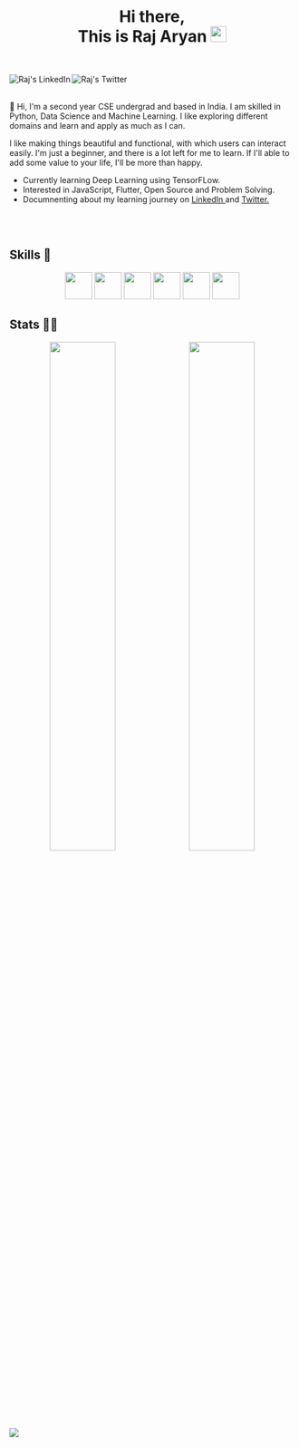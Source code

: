 <h1 align="center">
  Hi there, <br>
  This is Raj Aryan 
  <img src="https://media.giphy.com/media/hvRJCLFzcasrR4ia7z/giphy.gif" width="28">
</h1>

<br />

<p align="center">
  <a href="https://www.linkedin.com/in/raj-aryan-982b81205/">
    <img align="left" alt="Raj's LinkedIn" title="My LinkedIn" src="https://img.shields.io/badge/LinkedIn-360-blue?color=blue&label=LinkedIn&logo=linkedin&logoColor=white&style=for-the-badge" />
  </a>
  <a href="https://twitter.com/CodeOrFade">
    <img align="left" alt="Raj's Twitter" title="My Twitter" src="https://img.shields.io/twitter/url?label=twitter&style=social&url=https%3A%2F%2Ftwitter.com%2FCodeOrFade" />
  </a>
<!--   <a href="https://devmudit.me/">
    <img align="left" alt="Mudit's website" title="My website" src="https://img.shields.io/badge/website-2962FF?style=for-the-badge&logo=website&logoColor=white" />
  </a>
  <a href="https://www.instagram.com/mudit023/">
    <img align="left" alt="Mudit's Instagram" title="Instagram" src="https://img.shields.io/badge/Instagram-E4405F?style=for-the-badge&logo=instagram&logoColor=white" />
  </a> -->
</p>

<br />


<br/>

🔭 Hi, I'm a second year CSE undergrad and based in India. I am skilled in Python, Data Science and Machine Learning. I like exploring different domains and learn and apply as much as I can.

I like making things beautiful and functional, with which users can interact easily. I'm just a beginner, and there is a lot left for me to learn. If I'll able to add some value to your life, I'll be more than happy.
 - Currently learning Deep Learning using TensorFLow.
 - Interested in JavaScript, Flutter, Open Source and Problem Solving.
 - Documnenting about my learning journey on <a href="https://www.linkedin.com/in/raj-aryan-982b81205/">LinkedIn </a> and <a href="https://twitter.com/CodeOrFade">Twitter. </a>


<br />
<br />


## Skills 🤖

<p align="center">
<!--   <img align="left" width="30%" src="https://github-readme-stats.vercel.app/api/top-langs/?username=imRajAryan09&show_icons=true&theme=tokyonight" /> -->
  <code><img height="48" src="https://image.flaticon.com/icons/png/512/2570/2570575.png" /></code>
  <code><img height="48" src="https://image.flaticon.com/icons/png/512/2591/2591949.png" /></code>
  <code><img height="48" src="https://img-premium.flaticon.com/png/512/3323/premium/3323033.png?token=exp=1629102182~hmac=760bbc7a72fee794a99477e74b2efee8" /></code>
  <code><img height="48" src="https://symbols.getvecta.com/stencil_97/43_tensorflow-icon.f7092db2bd.svg" /></code>
  <code><img height="48" src="https://image.flaticon.com/icons/png/512/2257/2257295.png" /></code>
  <code><img height="48" src="https://img-premium.flaticon.com/png/512/3097/premium/3097993.png?token=exp=1629102182~hmac=33cc83b5c7afc782db233bc3edec6218" /></code>

</p>

## Stats 👨‍💻

<p align="center">
    <img width="48%" src="https://github-readme-stats.vercel.app/api?username=imRajAryan09&show_icons=true&theme=tokyonight" />
    <img width="48%" src="https://github-readme-streak-stats.herokuapp.com/?user=imRajAryan09&theme=tokyonight" />
</p>

<br />

![](https://komarev.com/ghpvc/?username=imRajAryan09&style=flat-square&label=Profile+Visitors&color=blueviolet)

